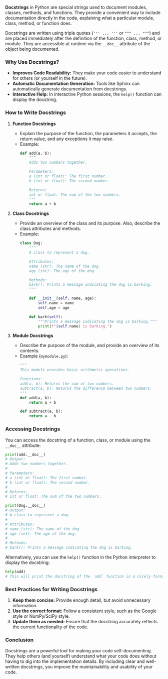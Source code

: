 **Docstrings** in Python are special strings used to document modules, classes, methods, and functions. They provide a convenient way to include documentation directly in the code, explaining what a particular module, class, method, or function does. 

Docstrings are written using triple quotes (`''' ... '''` or `""" ... """`) and are placed immediately after the definition of the function, class, method, or module. They are accessible at runtime via the `__doc__` attribute of the object being documented.

### **Why Use Docstrings?**
- **Improves Code Readability:** They make your code easier to understand for others (or yourself in the future).
- **Automatic Documentation Generation:** Tools like Sphinx can automatically generate documentation from docstrings.
- **Interactive Help:** In interactive Python sessions, the `help()` function can display the docstring.

### **How to Write Docstrings**

1. **Function Docstrings**
   - Explain the purpose of the function, the parameters it accepts, the return value, and any exceptions it may raise.
   - Example:
     ```python
     def add(a, b):
         """
         Adds two numbers together.

         Parameters:
         a (int or float): The first number.
         b (int or float): The second number.

         Returns:
         int or float: The sum of the two numbers.
         """
         return a + b
     ```

2. **Class Docstrings**
   - Provide an overview of the class and its purpose. Also, describe the class attributes and methods.
   - Example:
     ```python
     class Dog:
         """
         A class to represent a dog.

         Attributes:
         name (str): The name of the dog.
         age (int): The age of the dog.

         Methods:
         bark(): Prints a message indicating the dog is barking.
         """

         def __init__(self, name, age):
             self.name = name
             self.age = age

         def bark(self):
             """Prints a message indicating the dog is barking."""
             print(f"{self.name} is barking.")
     ```

3. **Module Docstrings**
   - Describe the purpose of the module, and provide an overview of its contents.
   - Example (`mymodule.py`):
     ```python
     """
     This module provides basic arithmetic operations.

     Functions:
     add(a, b): Returns the sum of two numbers.
     subtract(a, b): Returns the difference between two numbers.
     """
     def add(a, b):
         return a + b

     def subtract(a, b):
         return a - b
     ```

### **Accessing Docstrings**

You can access the docstring of a function, class, or module using the `__doc__` attribute:

```python
print(add.__doc__)
# Output:
# Adds two numbers together.
#
# Parameters:
# a (int or float): The first number.
# b (int or float): The second number.
#
# Returns:
# int or float: The sum of the two numbers.

print(Dog.__doc__)
# Output:
# A class to represent a dog.
#
# Attributes:
# name (str): The name of the dog.
# age (int): The age of the dog.
#
# Methods:
# bark(): Prints a message indicating the dog is barking.
```

Alternatively, you can use the `help()` function in the Python interpreter to display the docstring:

```python
help(add)
# This will print the docstring of the `add` function in a nicely formatted way.
```

### **Best Practices for Writing Docstrings**

1. **Keep them concise:** Provide enough detail, but avoid unnecessary information.
2. **Use the correct format:** Follow a consistent style, such as the Google style or NumPy/SciPy style.
3. **Update them as needed:** Ensure that the docstring accurately reflects the current functionality of the code.

### **Conclusion**
Docstrings are a powerful tool for making your code self-documenting. They help others (and yourself) understand what your code does without having to dig into the implementation details. By including clear and well-written docstrings, you improve the maintainability and usability of your code.